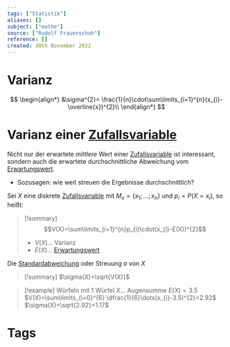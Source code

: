 ```yaml
---
tags: ["Statistik"]
aliases: []
subject: ["mathe"]
source: ["Rudolf Frauenschuh"]
reference: []
created: 30th November 2022
---
```


# Varianz
$$
\begin{align*}
&\sigma^{2}= \frac{1}{n}\cdot\sum\limits_{i=1}^{n}(x_{i}-\overline{x})^{2}\\
\end{align*}
$$
# Varianz einer [Zufallsvariable](mathe/mathe%20(5)/Zufallsvariable.md)
Nicht nur der erwartete *mittlere* Wert einer [Zufallsvariable](mathe/mathe%20(5)/Zufallsvariable.md) ist interessant, sondern auch die erwartete durchschnittliche Abweichung vom [Erwartungswert](mathe/mathe%20(5)/Erwartungswert.md).

- Sozusagen: wie weit streuen die Ergebnisse durchschnittlich?

Sei $X$ eine diskrete [Zufallsvariable](mathe/mathe%20(5)/Zufallsvariable.md) mit $M_{x}=\{x_{1};\dots;x_{n}\}$ und $p_{i}=P(X=x_{i})$, so heißt:

>[!summary] $$V(X)=\sum\limits_{i=1}^{n}p_{i}\cdot(x_{i}-E(X))^{2}$$
>
> - $V(X)\dots$ Varianz
> - $E(X)\dots$ [Erwartungswert](mathe/mathe%20(5)/Erwartungswert.md)

Die [Standardabweichung](mathe/mathe%20(5)/Standardabweichung.md) oder Streuung $\sigma$ von $X$
>[!summary] $\sigma(X)=\sqrt{V(X)}$

>[!example] Würfeln mit 1 Würfel
> $X\dots$ Augensumme
> $E(X)=3.5$
> $V(X)=\sum\limits_{i=0}^{6} \dfrac{1}{6}\dots(x_{i}-3.5)^{2}=2.92$
> $\sigma(X)=\sqrt{2.92}=1.17$
# Tags
